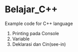 # Belajar_C++

Example code for C++ language

1. Printing pada Console
2. Variable
3. Deklarasi dan Cin(see-in)
